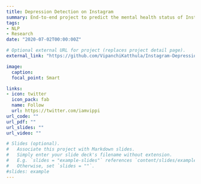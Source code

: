 ```yaml
---
title: Depression Detection on Instagram
summary: End-to-end project to predict the mental health status of Instagram users from their posts and images. Built Un-supervised LDA and Semi-supervised Topic Models using text features. Modeled Support Vector Classifier to predict the probability of depression and improved accuracy from 70% to 94.5% at 89% recall and 92% precision.
tags:
- NLP
- Research
date: "2020-07-02T00:00:00Z"

# Optional external URL for project (replaces project detail page).
external_link: "https://github.com/VipanchiKatthula/Instagram-Depression-Detection"

image:
  caption: 
  focal_point: Smart

links:
- icon: twitter
  icon_pack: fab
  name: Follow
  url: https://twitter.com/iamvippi
url_code: ""
url_pdf: ""
url_slides: ""
url_video: ""

# Slides (optional).
#   Associate this project with Markdown slides.
#   Simply enter your slide deck's filename without extension.
#   E.g. `slides = "example-slides"` references `content/slides/example-slides.md`.
#   Otherwise, set `slides = ""`.
#slides: example
---
```


